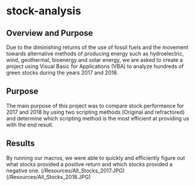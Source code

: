 # stock-analysis

## Overview and Purpose
Due to the diminishing returns of the use of fossil fuels and the movement towards alternative methods of producing energy such as hydroelectric, wind, geothermal, bioenergy and solar energy, we are asked to create a project using Visual Basic for Applications (VBA) to analyze hundreds of green stocks during the years 2017 and 2018.

## Purpose
The main purpose of this project was to compare stock performance for 2017 and 2018 by using two scripting methods (Original and refractored) and determine which scripting method is the most efficient at providing us with the end result.

## Results

By running our macros, we were able to quickly and efficiently figure out what stocks provided a positive return and which stocks provided a negative one.
(/Resources/All_Stocks_2017.JPG)  (/Resources/All_Stocks_2018.JPG)
